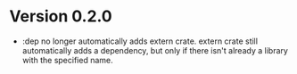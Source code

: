# Version 0.2.0

* :dep no longer automatically adds extern crate. extern crate still
  automatically adds a dependency, but only if there isn't already a library
  with the specified name.
